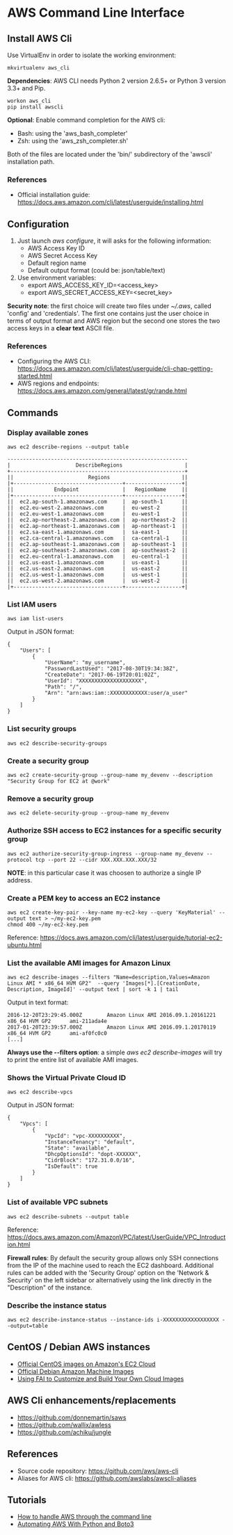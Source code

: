 # AWS Command Line Interface

## Install AWS Cli

Use VirtualEnv in order to isolate the working environment:
~~~
mkvirtualenv aws_cli
~~~

**Dependencies**: AWS CLI needs Python 2 version 2.6.5+ or Python 3 version 3.3+ and Pip.

~~~
workon aws_cli
pip install awscli
~~~

**Optional**: Enable command completion for the AWS cli: 
* Bash: using the 'aws_bash_completer'
* Zsh: using the 'aws_zsh_completer.sh'

Both of the files are located under the 'bin/' subdirectory of the 'awscli' installation path.

### References

* Official installation guide: https://docs.aws.amazon.com/cli/latest/userguide/installing.html

## Configuration

1. Just launch *aws configure*, it will asks for the following information:
    * AWS Access Key ID
    * AWS Secret Access Key
    * Default region name
    * Default output format (could be: json/table/text)
2. Use environment variables:
    * export AWS_ACCESS_KEY_ID=<access_key>
    * export AWS_SECRET_ACCESS_KEY=<secret_key>

**Security note**: the first choice will create two files under *~/.aws*, called 'config' and 'credentials'. The first one contains just the 
user choice in terms of output format and AWS region but the second one stores the two access keys in a **clear text** ASCII file.

### References

* Configuring the AWS CLI: https://docs.aws.amazon.com/cli/latest/userguide/cli-chap-getting-started.html
* AWS regions and endpoints: https://docs.aws.amazon.com/general/latest/gr/rande.html

## Commands

### Display available zones

~~~
aws ec2 describe-regions --output table
~~~

~~~
----------------------------------------------------------
|                     DescribeRegions                    |
+--------------------------------------------------------+
||                        Regions                       ||
|+-----------------------------------+------------------+|
||             Endpoint              |   RegionName     ||
|+-----------------------------------+------------------+|
||  ec2.ap-south-1.amazonaws.com     |  ap-south-1      ||
||  ec2.eu-west-2.amazonaws.com      |  eu-west-2       ||
||  ec2.eu-west-1.amazonaws.com      |  eu-west-1       ||
||  ec2.ap-northeast-2.amazonaws.com |  ap-northeast-2  ||
||  ec2.ap-northeast-1.amazonaws.com |  ap-northeast-1  ||
||  ec2.sa-east-1.amazonaws.com      |  sa-east-1       ||
||  ec2.ca-central-1.amazonaws.com   |  ca-central-1    ||
||  ec2.ap-southeast-1.amazonaws.com |  ap-southeast-1  ||
||  ec2.ap-southeast-2.amazonaws.com |  ap-southeast-2  ||
||  ec2.eu-central-1.amazonaws.com   |  eu-central-1    ||
||  ec2.us-east-1.amazonaws.com      |  us-east-1       ||
||  ec2.us-east-2.amazonaws.com      |  us-east-2       ||
||  ec2.us-west-1.amazonaws.com      |  us-west-1       ||
||  ec2.us-west-2.amazonaws.com      |  us-west-2       ||
|+-----------------------------------+------------------+|
~~~

### List IAM users

~~~
aws iam list-users
~~~

Output in JSON format:
~~~
{
    "Users": [
        {
            "UserName": "my_username", 
            "PasswordLastUsed": "2017-08-30T19:34:38Z", 
            "CreateDate": "2017-06-19T20:01:02Z", 
            "UserId": "XXXXXXXXXXXXXXXXXXXX", 
            "Path": "/", 
            "Arn": "arn:aws:iam::XXXXXXXXXXXX:user/a_user"
        }
    ]
}
~~~

### List security groups

~~~
aws ec2 describe-security-groups
~~~

### Create a security group

~~~
aws ec2 create-security-group --group-name my_devenv --description "Security Group for EC2 at @work"
~~~

### Remove a security group

~~~
aws ec2 delete-security-group --group-name my_devenv
~~~

### Authorize SSH access to EC2 instances for a specific security group

~~~
aws ec2 authorize-security-group-ingress --group-name my_devenv --protocol tcp --port 22 --cidr XXX.XXX.XXX.XXX/32
~~~

**NOTE**: in this particular case it was choosen to authorize a single IP address.

### Create a PEM key to access an EC2 instance

~~~
aws ec2 create-key-pair --key-name my-ec2-key --query 'KeyMaterial' --output text > ~/my-ec2-key.pem
chmod 400 ~/my-ec2-key.pem
~~~

Reference: https://docs.aws.amazon.com/cli/latest/userguide/tutorial-ec2-ubuntu.html

### List the available AMI images for Amazon Linux

~~~
aws ec2 describe-images --filters "Name=description,Values=Amazon Linux AMI * x86_64 HVM GP2"  --query 'Images[*].[CreationDate, Description, ImageId]' --output text | sort -k 1 | tail
~~~

Output in text format:
~~~
2016-12-20T23:29:45.000Z        Amazon Linux AMI 2016.09.1.20161221 x86_64 HVM GP2      ami-211ada4e
2017-01-20T23:39:57.000Z        Amazon Linux AMI 2016.09.1.20170119 x86_64 HVM GP2      ami-af0fc0c0
[...]
~~~

**Always use the --filters option**: a simple *aws ec2 describe-images* will try to print the entire list of available AMI images.

### Shows the Virtual Private Cloud ID 

~~~
aws ec2 describe-vpcs
~~~

Output in JSON format:
~~~
{
    "Vpcs": [
        {
            "VpcId": "vpc-XXXXXXXXXX",
            "InstanceTenancy": "default",
            "State": "available",
            "DhcpOptionsId": "dopt-XXXXXX",
            "CidrBlock": "172.31.0.0/16",
            "IsDefault": true
        }   
    ]   
}
~~~

### List of available VPC subnets

~~~
aws ec2 describe-subnets --output table
~~~

Reference: https://docs.aws.amazon.com/AmazonVPC/latest/UserGuide/VPC_Introduction.html

**Firewall rules**: By default the security group allows only SSH connections from the IP of the machine used to reach the EC2 dashboard.
Additional rules can be added with the 'Security Group' option on the 'Network & Security' on the left sidebar or alternatively using the 
link directly in the "Description" of the instance.

### Describe the instance status

~~~
aws ec2 describe-instance-status --instance-ids i-XXXXXXXXXXXXXXXXXX --output=table
~~~

## CentOS / Debian AWS instances

* [Official CentOS images on Amazon's EC2 Cloud](https://wiki.centos.org/Cloud/AWS)
* [Official Debian Amazon Machine Images](https://wiki.debian.org/Cloud/AmazonEC2Image/)
* [Using FAI to Customize and Build Your Own Cloud Images](https://noah.meyerhans.us/blog/2017/02/10/using-fai-to-customize-and-build-your-own-cloud-images/)

## AWS Cli enhancements/replacements

* https://github.com/donnemartin/saws
* https://github.com/wallix/awless
* https://github.com/achiku/jungle

## References

* Source code repository: https://github.com/aws/aws-cli
* Aliases for AWS cli: https://github.com/awslabs/awscli-aliases

## Tutorials

* [How to handle AWS through the command line](https://www.packtpub.com/books/content/how-to-handle-aws-through-the-command-line)
* [Automating AWS With Python and Boto3](https://linuxacademy.com/howtoguides/posts/show/topic/14209-automating-aws-with-python-and-boto3)

